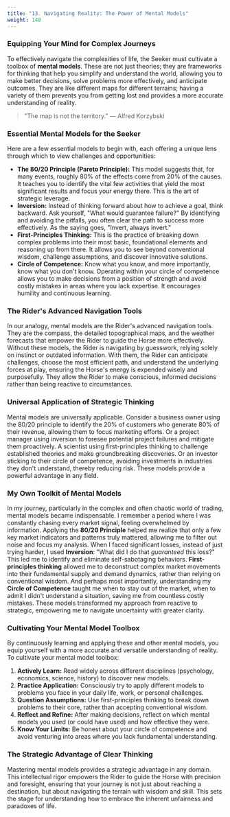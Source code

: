 ```yaml
---
title: "13. Navigating Reality: The Power of Mental Models"
weight: 140
---
```


### Equipping Your Mind for Complex Journeys

To effectively navigate the complexities of life, the Seeker must cultivate a toolbox of **mental models**. These are not just theories; they are frameworks for thinking that help you simplify and understand the world, allowing you to make better decisions, solve problems more effectively, and anticipate outcomes. They are like different maps for different terrains; having a variety of them prevents you from getting lost and provides a more accurate understanding of reality.

> "The map is not the territory."
> — Alfred Korzybski

### Essential Mental Models for the Seeker

Here are a few essential models to begin with, each offering a unique lens through which to view challenges and opportunities:

-   **The 80/20 Principle (Pareto Principle):** This model suggests that, for many events, roughly 80% of the effects come from 20% of the causes. It teaches you to identify the vital few activities that yield the most significant results and focus your energy there. This is the art of strategic leverage.
-   **Inversion:** Instead of thinking forward about how to achieve a goal, think backward. Ask yourself, "What would guarantee failure?" By identifying and avoiding the pitfalls, you often clear the path to success more effectively. As the saying goes, "Invert, always invert."
-   **First-Principles Thinking:** This is the practice of breaking down complex problems into their most basic, foundational elements and reasoning up from there. It allows you to see beyond conventional wisdom, challenge assumptions, and discover innovative solutions.
-   **Circle of Competence:** Know what you know, and more importantly, know what you don't know. Operating within your circle of competence allows you to make decisions from a position of strength and avoid costly mistakes in areas where you lack expertise. It encourages humility and continuous learning.

### The Rider's Advanced Navigation Tools

In our analogy, mental models are the Rider's advanced navigation tools. They are the compass, the detailed topographical maps, and the weather forecasts that empower the Rider to guide the Horse more effectively. Without these models, the Rider is navigating by guesswork, relying solely on instinct or outdated information. With them, the Rider can anticipate challenges, choose the most efficient path, and understand the underlying forces at play, ensuring the Horse's energy is expended wisely and purposefully. They allow the Rider to make conscious, informed decisions rather than being reactive to circumstances.

### Universal Application of Strategic Thinking

Mental models are universally applicable. Consider a business owner using the 80/20 principle to identify the 20% of customers who generate 80% of their revenue, allowing them to focus marketing efforts. Or a project manager using inversion to foresee potential project failures and mitigate them proactively. A scientist using first-principles thinking to challenge established theories and make groundbreaking discoveries. Or an investor sticking to their circle of competence, avoiding investments in industries they don't understand, thereby reducing risk. These models provide a powerful advantage in any field.

### My Own Toolkit of Mental Models

In my journey, particularly in the complex and often chaotic world of trading, mental models became indispensable. I remember a period where I was constantly chasing every market signal, feeling overwhelmed by information. Applying the **80/20 Principle** helped me realize that only a few key market indicators and patterns truly mattered, allowing me to filter out noise and focus my analysis. When I faced significant losses, instead of just trying harder, I used **Inversion**: "What did I do that *guaranteed* this loss?" This led me to identify and eliminate self-sabotaging behaviors. **First-principles thinking** allowed me to deconstruct complex market movements into their fundamental supply and demand dynamics, rather than relying on conventional wisdom. And perhaps most importantly, understanding my **Circle of Competence** taught me when to stay out of the market, when to admit I didn't understand a situation, saving me from countless costly mistakes. These models transformed my approach from reactive to strategic, empowering me to navigate uncertainty with greater clarity.

### Cultivating Your Mental Model Toolbox

By continuously learning and applying these and other mental models, you equip yourself with a more accurate and versatile understanding of reality. To cultivate your mental model toolbox:

1.  **Actively Learn:** Read widely across different disciplines (psychology, economics, science, history) to discover new models.
2.  **Practice Application:** Consciously try to apply different models to problems you face in your daily life, work, or personal challenges.
3.  **Question Assumptions:** Use first-principles thinking to break down problems to their core, rather than accepting conventional wisdom.
4.  **Reflect and Refine:** After making decisions, reflect on which mental models you used (or could have used) and how effective they were.
5.  **Know Your Limits:** Be honest about your circle of competence and avoid venturing into areas where you lack fundamental understanding.

### The Strategic Advantage of Clear Thinking

Mastering mental models provides a strategic advantage in any domain. This intellectual rigor empowers the Rider to guide the Horse with precision and foresight, ensuring that your journey is not just about reaching a destination, but about navigating the terrain with wisdom and skill. This sets the stage for understanding how to embrace the inherent unfairness and paradoxes of life.
